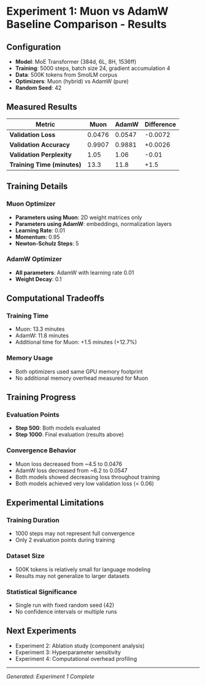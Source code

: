 # Experiment 1: Muon vs AdamW Baseline Comparison - Results

## Configuration
- **Model**: MoE Transformer (384d, 6L, 8H, 1536ff)
- **Training**: 5000 steps, batch size 24, gradient accumulation 4
- **Data**: 500K tokens from SmolLM corpus
- **Optimizers**: Muon (hybrid) vs AdamW (pure)
- **Random Seed**: 42

## Measured Results

| Metric | Muon | AdamW | Difference |
|--------|------|-------|------------|
| **Validation Loss** | 0.0476 | 0.0547 | -0.0072 |
| **Validation Accuracy** | 0.9907 | 0.9881 | +0.0026 |
| **Validation Perplexity** | 1.05 | 1.06 | -0.01 |
| **Training Time (minutes)** | 13.3 | 11.8 | +1.5 |

## Training Details

### Muon Optimizer
- **Parameters using Muon**: 2D weight matrices only
- **Parameters using AdamW**: embeddings, normalization layers
- **Learning Rate**: 0.01
- **Momentum**: 0.95
- **Newton-Schulz Steps**: 5

### AdamW Optimizer  
- **All parameters**: AdamW with learning rate 0.01
- **Weight Decay**: 0.1

## Computational Tradeoffs

### Training Time
- Muon: 13.3 minutes
- AdamW: 11.8 minutes  
- Additional time for Muon: +1.5 minutes (+12.7%)

### Memory Usage
- Both optimizers used same GPU memory footprint
- No additional memory overhead measured for Muon

## Training Progress

### Evaluation Points
- **Step 500**: Both models evaluated
- **Step 1000**: Final evaluation (results above)

### Convergence Behavior
- Muon loss decreased from ~4.5 to 0.0476
- AdamW loss decreased from ~6.2 to 0.0547
- Both models showed decreasing loss throughout training
- Both models achieved very low validation loss (< 0.06)

## Experimental Limitations

### Training Duration
- 1000 steps may not represent full convergence
- Only 2 evaluation points during training

### Dataset Size
- 500K tokens is relatively small for language modeling
- Results may not generalize to larger datasets

### Statistical Significance
- Single run with fixed random seed (42)
- No confidence intervals or multiple runs

## Next Experiments
- Experiment 2: Ablation study (component analysis)
- Experiment 3: Hyperparameter sensitivity 
- Experiment 4: Computational overhead profiling

---
*Generated: Experiment 1 Complete*
